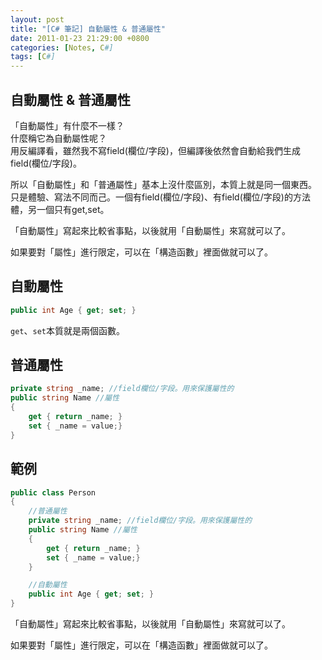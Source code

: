 ```yaml
---
layout: post
title: "[C# 筆記] 自動屬性 & 普通屬性"
date: 2011-01-23 21:29:00 +0800
categories: [Notes, C#]
tags: [C#]
---
```


## 自動屬性 & 普通屬性

「自動屬性」有什麼不一樣？  
什麼稱它為自動屬性呢？  
用反編譯看，雖然我不寫field(欄位/字段)，但編譯後依然會自動給我們生成field(欄位/字段)。    

所以「自動屬性」和「普通屬性」基本上沒什麼區別，本質上就是同一個東西。  
只是體驗、寫法不同而己。一個有field(欄位/字段)、有field(欄位/字段)的方法體，另一個只有get,set。
    
「自動屬性」寫起來比較省事點，以後就用「自動屬性」來寫就可以了。    

如果要對「屬性」進行限定，可以在「構造函數」裡面做就可以了。

## 自動屬性
```c#
public int Age { get; set; }
```
`get`、`set`本質就是兩個函數。

## 普通屬性
```c#
private string _name; //field欄位/字段。用來保護屬性的
public string Name //屬性
{
    get { return _name; }
    set { _name = value;}
}
```
## 範例
```c#
public class Person
{
    //普通屬性
    private string _name; //field欄位/字段。用來保護屬性的
    public string Name //屬性
    {
        get { return _name; }
        set { _name = value;}
    }

    //自動屬性
    public int Age { get; set; }
}
```  
「自動屬性」寫起來比較省事點，以後就用「自動屬性」來寫就可以了。    

如果要對「屬性」進行限定，可以在「構造函數」裡面做就可以了。